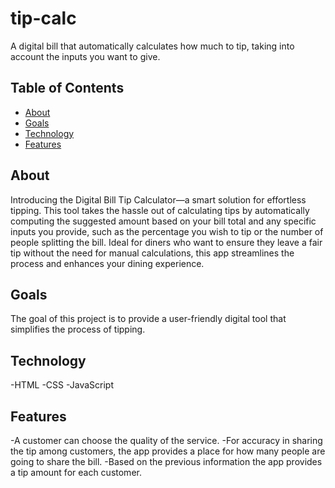 # tip-calc
A digital bill that automatically calculates how much to tip, taking into account the inputs you want to give.

## Table of Contents
- [About](#about)
- [Goals](#Goals)
- [Technology](#Technology)
- [Features](#features)

## About
Introducing the Digital Bill Tip Calculator—a smart solution for effortless tipping. This tool takes the hassle out of calculating tips by automatically computing the suggested amount based on your bill total and any specific inputs you provide, such as the percentage you wish to tip or the number of people splitting the bill. Ideal for diners who want to ensure they leave a fair tip without the need for manual calculations, this app streamlines the process and enhances your dining experience.

## Goals
The goal of this project is to provide a user-friendly digital tool that simplifies the process of tipping.

## Technology
-HTML
-CSS
-JavaScript

## Features
-A customer can choose the quality of the service.
-For accuracy in sharing the tip among customers, the app provides a place for how many people are going to share the bill.
-Based on the previous information the app provides a tip amount for each customer.
